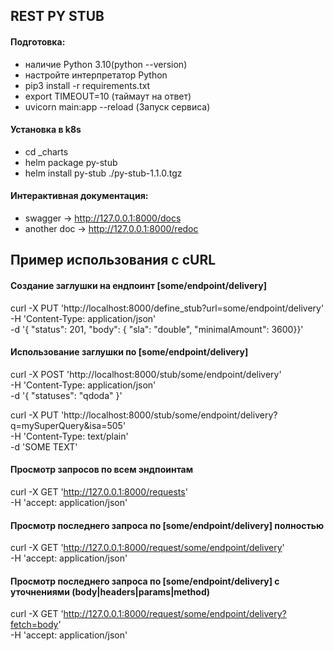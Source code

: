 ## REST PY STUB ##

#### Подготовка: ####

* наличие Python 3.10(python --version)
* настройте интерпретатор Python
* pip3 install -r requirements.txt
* export TIMEOUT=10  (таймаут на ответ)
* uvicorn main:app --reload  (Запуск сервиса)

#### Установка в k8s ####

* cd _charts
* helm package py-stub
* helm install py-stub ./py-stub-1.1.0.tgz

#### Интерактивная документация: ####

* swagger -> http://127.0.0.1:8000/docs
* another doc -> http://127.0.0.1:8000/redoc


## Пример использования с cURL
#### Создание заглушки на ендпоинт [some/endpoint/delivery]
curl -X PUT 'http://localhost:8000/define_stub?url=some/endpoint/delivery' \
-H 'Content-Type: application/json' \
-d '{ "status": 201, "body": { "sla": "double", "minimalAmount": 3600}}'

#### Использование заглушки по [some/endpoint/delivery]
curl -X POST 'http://localhost:8000/stub/some/endpoint/delivery' \
-H 'Content-Type: application/json' \
-d '{ "statuses": "qdoda" }'

curl -X PUT 'http://localhost:8000/stub/some/endpoint/delivery?q=mySuperQuery&isa=505' \
-H 'Content-Type: text/plain' \
-d 'SOME TEXT'

#### Просмотр запросов по всем эндпоинтам
curl -X GET 'http://127.0.0.1:8000/requests' \
-H 'accept: application/json'

#### Просмотр последнего запроса по [some/endpoint/delivery] полностью
curl -X GET 'http://127.0.0.1:8000/request/some/endpoint/delivery' \
-H 'accept: application/json'

#### Просмотр последнего запроса по [some/endpoint/delivery] с уточнениями (body|headers|params|method)
curl -X GET 'http://127.0.0.1:8000/request/some/endpoint/delivery?fetch=body' \
-H 'accept: application/json'
